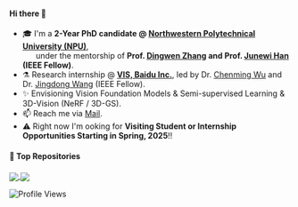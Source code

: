 #### Hi there 👋

- 🎓 I'm a **2-Year PhD candidate @ [Northwestern Polytechnical University (NPU)](http://nwpu.edu.cn/)**,</br>
&nbsp; &nbsp; &nbsp; under the mentorship of **Prof. [Dingwen Zhang](https://zdw-nwpu.github.io/dingwenz.github.com/) and Prof. [Junewi Han](https://scholar.google.com/citations?hl=zh-CN&user=xrqsoesAAAAJ) (IEEE Fellow)**.
- ⚗️ Research internship @ **[VIS, Baidu Inc.](https://vis.baidu.com/)**, led by Dr. [Chenming Wu](https://chenming-wu.github.io/) and Dr. [Jingdong Wang](https://jingdongwang2017.github.io/) (IEEE Fellow).
- ✨ Envisioning Vision Foundation Models & Semi-supervised Learning & 3D-Vision (NeRF / 3D-GS).
- 📫 Reach me via [Mail](lifugan_10027@outlook.com).
- ⚠️ Right now I'm ooking for **Visiting Student or Internship Opportunities Starting in Spring, 2025**!!

#### 📑 Top Repositories
<a href="https://github.com/lifuguan/autonomus_transport_industrial_system">
  <img align="center" src="https://github-readme-stats.vercel.app/api/pin/?username=lifuguan&repo=autonomus_transport_industrial_system&theme=buefy" />
</a>
<a href="https://github.com/lifuguan/SOLOv2-mmdet">
  <img align="center" src="https://github-readme-stats.vercel.app/api/pin/?username=lifuguan&repo=SOLOv2-mmdet&theme=buefy" />
</a>



![Profile Views](https://visitor-badge.laobi.icu/badge?page_id=lifuguan.lifuguan)
